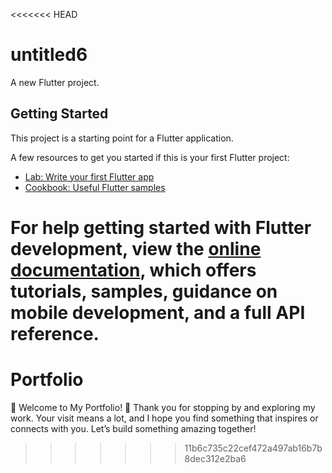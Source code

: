 <<<<<<< HEAD
# untitled6

A new Flutter project.

## Getting Started

This project is a starting point for a Flutter application.

A few resources to get you started if this is your first Flutter project:

- [Lab: Write your first Flutter app](https://docs.flutter.dev/get-started/codelab)
- [Cookbook: Useful Flutter samples](https://docs.flutter.dev/cookbook)

For help getting started with Flutter development, view the
[online documentation](https://docs.flutter.dev/), which offers tutorials,
samples, guidance on mobile development, and a full API reference.
=======
# Portfolio
🌟 Welcome to My Portfolio! 🌟 Thank you for stopping by and exploring my work. Your visit means a lot, and I hope you find something that inspires or connects with you. Let’s build something amazing together!
>>>>>>> 11b6c735c22cef472a497ab16b7b8dec312e2ba6
